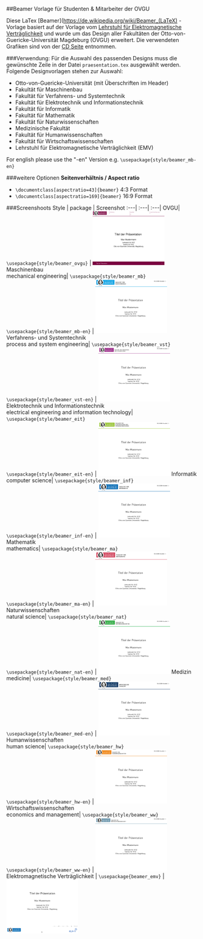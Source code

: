 ##Beamer Vorlage für Studenten & Mitarbeiter der OVGU

Diese LaTex [Beamer](https://de.wikipedia.org/wiki/Beamer_(LaTeX) -Vorlage basiert auf der Vorlage vom [Lehrstuhl für Elektromagnetische Verträglichkeit](http://www.emv.ovgu.de/Forschung+_+Lehre/Richtlinien+und+Vorlagen-media_id-1424.html) und wurde um das Design aller Fakultäten der Otto-von-Guericke-Universität Magdeburg (OVGU) erweitert. Die verwendeten Grafiken sind von der [CD Seite]( http://www.cd.ovgu.de/) entnommen.


###Verwendung:
Für die Auswahl des passenden Designs muss die gewünschte Zeile in der Datei  ```praesentation.tex```  ausgewählt werden. Folgende Designvorlagen stehen zur Auswahl:

* Otto-von-Guericke-Universität (mit Überschriften im Header)
* Fakultät für Maschinenbau
* Fakultät für Verfahrens- und Systemtechnik
* Fakultät für Elektrotechnik und Informationstechnik
* Fakultät für Informatik
* Fakultät für Mathematik
* Fakultät für Naturwissenschaften
* Medizinische Fakultät
* Fakultät für Humanwissenschaften
* Fakultät für Wirtschaftswissenschaften
* Lehrstuhl für Elektromagnetische Verträglichkeit (EMV)

For english please use the "-en" Version e.g. ```\usepackage{style/beamer_mb-en}```

###weitere Optionen
**Seitenverhältnis / Aspect ratio**

* ```\documentclass[aspectratio=43]{beamer}```  4:3 Format
* ```\documentclass[aspectratio=169]{beamer}```  16:9 Format

	
###Screenshoots
Style | package | Screenshot
:---| :---| :---|
OVGU| ```\usepackage{style/beamer_ovgu}``` | <img src=screenshots/ovgu.png width=189 height=142/>
Maschinenbau <br> mechanical engineering|  ```\usepackage{style/beamer_mb}``` <br> ```\usepackage{style/beamer_mb-en}```  | <img src=screenshots/mb.png width=189 height=142/>
Verfahrens- und Systemtechnik <br> process and system engineering|  ```\usepackage{style/beamer_vst}``` <br> ```\usepackage{style/beamer_vst-en}```   | <img src=screenshots/vst.png width=189 height=142/>
Elektrotechnik und Informationstechnik <br> electrical engineering and information technology|  ```\usepackage{style/beamer_eit}``` <br>```\usepackage{style/beamer_eit-en}``` | <img src=screenshots/eit.png width=189 height=142/>
Informatik <br>computer science|  ```\usepackage{style/beamer_inf}``` <br>```\usepackage{style/beamer_inf-en}```  | <img src=screenshots/inf.png width=189 height=142/>
Mathematik <br> mathematics|  ```\usepackage{style/beamer_ma}``` <br>```\usepackage{style/beamer_ma-en}```  | <img src=screenshots/ma.png width=189 height=142/>
Naturwissenschaften <br> natural science|  ```\usepackage{style/beamer_nat}``` <br>```\usepackage{style/beamer_nat-en}```  | <img src=screenshots/nat.png width=189 height=142/>
Medizin <br> medicine|  ```\usepackage{style/beamer_med}``` <br>```\usepackage{style/beamer_med-en}```  | <img src=screenshots/med.png width=189 height=142/>
Humanwissenschaften <br> human science|  ```\usepackage{style/beamer_hw}``` <br>```\usepackage{style/beamer_hw-en}```  | <img src=screenshots/hw.png width=189 height=142/>
Wirtschaftswissenschaften <br> economics and management|  ```\usepackage{style/beamer_ww}``` <br> ```\usepackage{style/beamer_ww-en}```  | <img src=screenshots/ww.png width=189 height=142/>
Elektromagnetische Verträglichkeit |  ```\usepackage{beamer_emv}```  | <img src=screenshots/emv.png width=189 height=142/>
